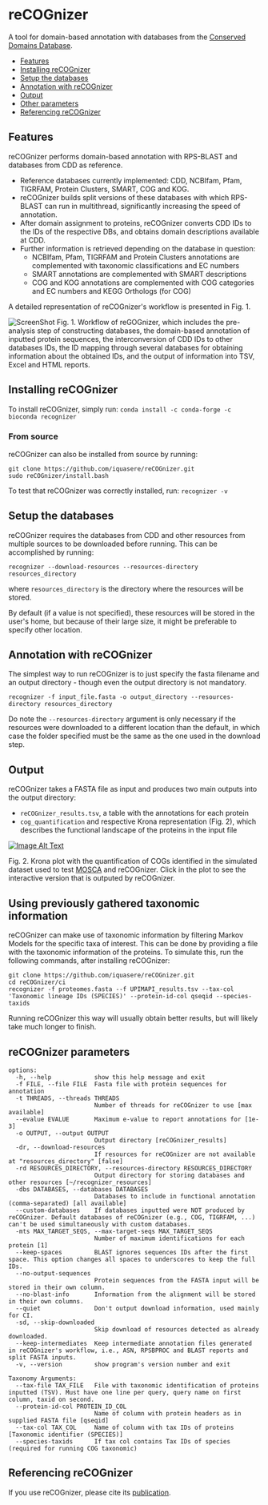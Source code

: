 # reCOGnizer

A tool for domain-based annotation with databases from the [Conserved Domains Database](https://www.ncbi.nlm.nih.gov/Structure/cdd/cdd.shtml).

* [Features](https://github.com/iquasere/reCOGnizer#features)
* [Installing reCOGnizer](https://github.com/iquasere/reCOGnizer#installing-recognizer)
* [Setup the databases](https://github.com/iquasere/reCOGnizer#setup-the-databases)
* [Annotation with reCOGnizer](https://github.com/iquasere/reCOGnizer#annotation-with-recognizer)
* [Output](https://github.com/iquasere/reCOGnizer#output)
* [Other parameters](https://github.com/iquasere/reCOGnizer#other-parameters)
* [Referencing reCOGnizer](https://github.com/iquasere/reCOGnizer#referencing-recognizer)


## Features

reCOGnizer performs domain-based annotation with RPS-BLAST and databases from CDD as reference.
* Reference databases currently implemented: CDD, NCBIfam, Pfam, TIGRFAM, Protein Clusters, SMART, COG and KOG.
* reCOGnizer builds split versions of these databases with which RPS-BLAST can run in multithread, significantly increasing the speed of annotation.
* After domain assignment to proteins, reCOGnizer converts CDD IDs to the IDs of the respective DBs, and obtains domain descriptions available at CDD.
* Further information is retrieved depending on the database in question:
    * NCBIfam, Pfam, TIGRFAM and Protein Clusters annotations are complemented with taxonomic classifications and EC numbers
    * SMART annotations are complemented with SMART descriptions
    * COG and KOG annotations are complemented with COG categories and EC numbers and KEGG Orthologs (for COG)

A detailed representation of reCOGnizer's workflow is presented in Fig. 1.

![ScreenShot](recognizer_workflow.jpg)
Fig. 1. Workflow of reGOGnizer, which includes the pre-analysis step of constructing databases, the domain-based annotation of inputted protein sequences, the interconversion of CDD IDs to other databases IDs, the ID mapping through several databases for obtaining information about the obtained IDs, and the output of information into TSV, Excel and HTML reports.

## Installing reCOGnizer

To install reCOGnizer, simply run: ```conda install -c conda-forge -c bioconda recognizer```

### From source

reCOGnizer can also be installed from source by running:
```
git clone https://github.com/iquasere/reCOGnizer.git
sudo reCOGnizer/install.bash
```

To test that reCOGnizer was correctly installed, run: ```recognizer -v```

## Setup the databases

reCOGnizer requires the databases from CDD and other resources from multiple sources to be downloaded before running.
This can be accomplished by running: 
```
recognizer --download-resources --resources-directory resources_directory
```
where `resources_directory` is the directory where the resources will be stored. 

By default (if a value is not specified), these resources will be stored in the user's home, but because of their large size, it might be preferable to specify other location.

## Annotation with reCOGnizer

The simplest way to run reCOGnizer is to just specify the fasta filename and an output directory - though even the output directory is not mandatory.
```
recognizer -f input_file.fasta -o output_directory --resources-directory resources_directory
```
Do note the `--resources-directory` argument is only necessary if the resources were downloaded to a different location than the default, 
in which case the folder specified must be the same as the one used in the download step.

## Output

reCOGnizer takes a FASTA file as input and produces two main outputs into the output directory:
* ```reCOGnizer_results.tsv```, a table with the annotations for each protein
* ```cog_quantification``` and respective Krona representation (Fig. 2), which describes the functional landscape of the proteins in the input file

[![Image Alt Text](krona_plot.png)](https://iquasere.github.io/reCOGnizer)

Fig. 2. Krona plot with the quantification of COGs identified in the simulated dataset used to test [MOSCA](https://github.com/iquasere/MOSCA) and reCOGnizer. Click in the plot to see the interactive version that is outputed by reCOGnizer.

## Using previously gathered taxonomic information

reCOGnizer can make use of taxonomic information by filtering Markov Models for the specific taxa of interest. 
This can be done by providing a file with the taxonomic information of the proteins.
To simulate this, run the following commands, after installing reCOGnizer:
```
git clone https://github.com/iquasere/reCOGnizer.git
cd reCOGnizer/ci
recognizer -f proteomes.fasta --f UPIMAPI_results.tsv --tax-col 'Taxonomic lineage IDs (SPECIES)' --protein-id-col qseqid --species-taxids
```
Running reCOGnizer this way will usually obtain better results, but will likely take much longer to finish.

## reCOGnizer parameters

```
options:
  -h, --help            show this help message and exit
  -f FILE, --file FILE  Fasta file with protein sequences for annotation
  -t THREADS, --threads THREADS
                        Number of threads for reCOGnizer to use [max available]
  --evalue EVALUE       Maximum e-value to report annotations for [1e-3]
  -o OUTPUT, --output OUTPUT
                        Output directory [reCOGnizer_results]
  -dr, --download-resources
                        If resources for reCOGnizer are not available at "resources_directory" [false]
  -rd RESOURCES_DIRECTORY, --resources-directory RESOURCES_DIRECTORY
                        Output directory for storing databases and other resources [~/recognizer_resources]
  -dbs DATABASES, --databases DATABASES
                        Databases to include in functional annotation (comma-separated) [all available]
  --custom-databases    If databases inputted were NOT produced by reCOGnizer. Default databases of reCOGnizer (e.g., COG, TIGRFAM, ...) can't be used simultaneously with custom databases.
  -mts MAX_TARGET_SEQS, --max-target-seqs MAX_TARGET_SEQS
                        Number of maximum identifications for each protein [1]
  --keep-spaces         BLAST ignores sequences IDs after the first space. This option changes all spaces to underscores to keep the full IDs.
  --no-output-sequences
                        Protein sequences from the FASTA input will be stored in their own column.
  --no-blast-info       Information from the alignment will be stored in their own columns.
  --quiet               Don't output download information, used mainly for CI.
  -sd, --skip-downloaded
                        Skip download of resources detected as already downloaded.
  --keep-intermediates  Keep intermediate annotation files generated in reCOGnizer's workflow, i.e., ASN, RPSBPROC and BLAST reports and split FASTA inputs.
  -v, --version         show program's version number and exit

Taxonomy Arguments:
  --tax-file TAX_FILE   File with taxonomic identification of proteins inputted (TSV). Must have one line per query, query name on first column, taxid on second.
  --protein-id-col PROTEIN_ID_COL
                        Name of column with protein headers as in supplied FASTA file [qseqid]
  --tax-col TAX_COL     Name of column with tax IDs of proteins [Taxonomic identifier (SPECIES)]
  --species-taxids      If tax col contains Tax IDs of species (required for running COG taxonomic)
```

## Referencing reCOGnizer

If you use reCOGnizer, please cite its [publication](https://www.sciencedirect.com/science/article/pii/S2001037022001179).
